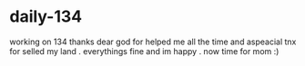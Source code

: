 # daily-134
working on 134
thanks dear god for helped me all the time and aspeacial tnx for selled my land . everythings fine and im happy . now time for mom :)
